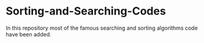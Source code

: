 # Sorting-and-Searching-Codes
In this repository most of the famous searching and sorting algorithms code have been added.
